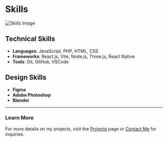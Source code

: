 # Skills

![Skills Image](../assets/skills.png)

## Technical Skills
- **Languages**: JavaScript, PHP, HTML, CSS
- **Frameworks**: React.js, Vite, Node.js, Three.js, React Native
- **Tools**: Git, GitHub, VSCode

## Design Skills
- **Figma**
- **Adobe Photoshop**
- **Blender**

---

### Learn More
For more details on my projects, visit the [Projects](Projects.md) page or [Contact Me](ContactMe.md) for inquiries.
